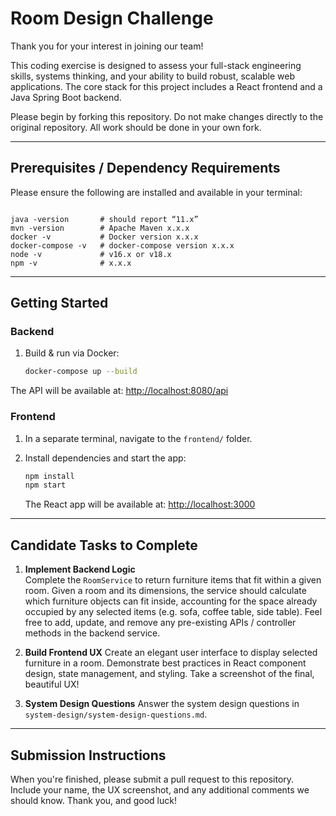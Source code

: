 # Room Design Challenge

Thank you for your interest in joining our team!

This coding exercise is designed to assess your full-stack engineering skills, systems thinking, and your ability to build robust, scalable web applications. The core stack for this project includes a React frontend and a Java Spring Boot backend.

Please begin by forking this repository. Do not make changes directly to the original repository. All work should be done in your own fork.

---

## Prerequisites / Dependency Requirements

Please ensure the following are installed and available in your terminal:

```

java -version       # should report “11.x”
mvn -version        # Apache Maven x.x.x
docker -v           # Docker version x.x.x
docker-compose -v   # docker-compose version x.x.x
node -v             # v16.x or v18.x
npm -v              # x.x.x

````

---

## Getting Started

### Backend

1. Build & run via Docker:
   ```bash
   docker-compose up --build
   ```

The API will be available at: [http://localhost:8080/api](http://localhost:8080/api)

### Frontend

1. In a separate terminal, navigate to the `frontend/` folder.
2. Install dependencies and start the app:

   ```bash
   npm install
   npm start
   ```

   The React app will be available at: [http://localhost:3000](http://localhost:3000)

---

## Candidate Tasks to Complete

1. **Implement Backend Logic**  
   Complete the `RoomService` to return furniture items that fit within a given room. Given a room and its dimensions, the service should calculate which furniture objects can fit inside, accounting for the space already occupied by any selected items (e.g. sofa, coffee table, side table). Feel free to add, update, and remove any pre-existing APIs / controller methods in the backend service.

2. **Build Frontend UX**
   Create an elegant user interface to display selected furniture in a room. Demonstrate best practices in React component design, state management, and styling. Take a screenshot of the final, beautiful UX!

3. **System Design Questions**
   Answer the system design questions in `system-design/system-design-questions.md`.

---

## Submission Instructions

When you're finished, please submit a pull request to this repository. Include your name, the UX screenshot, and any additional comments we should know.
Thank you, and good luck!
